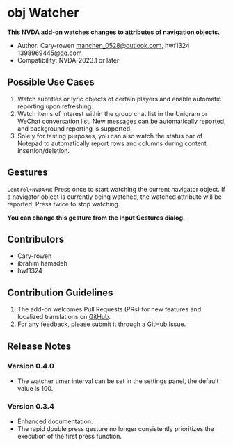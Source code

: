 # obj Watcher

**This NVDA add-on watches changes to attributes of navigation objects.**

* Author: Cary-rowen <manchen_0528@outlook.com>, hwf1324 <1398969445@qq.com>
* Compatibility: NVDA-2023.1 or later

## Possible Use Cases

1. Watch subtitles or lyric objects of certain players and enable automatic reporting upon refreshing.
2. Watch items of interest within the group chat list in the Unigram or WeChat conversation list. New messages can be automatically reported, and background reporting is supported.
3. Solely for testing purposes, you can also watch the status bar of Notepad to automatically report rows and columns during content insertion/deletion.

## Gestures

``Control+NVDA+W``: Press once to start watching the current navigator object. If a navigator object is currently being watched, the watched attribute will be reported. Press twice to stop watching.

**You can change this gesture from the Input Gestures dialog.**

## Contributors

* Cary-rowen
* ibrahim hamadeh
* hwf1324

## Contribution Guidelines

1. The add-on welcomes Pull Requests (PRs) for new features and localized translations on [GitHub][GitHub].
2. For any feedback, please submit it through a [GitHub Issue][GitHubIssue].

## Release Notes
### Version 0.4.0
* The watcher timer interval can be set in the settings panel, the default value is 100.

### Version 0.3.4
* Enhanced documentation.
* The rapid double press gesture no longer consistently prioritizes the execution of the first press function.

[GitHub]: https://github.com/cary-rowen/objWatcher
[GitHubIssue]: https://github.com/cary-rowen/objWatcher/issues
